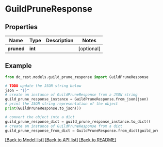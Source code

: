 # GuildPruneResponse


## Properties

Name | Type | Description | Notes
------------ | ------------- | ------------- | -------------
**pruned** | **int** |  | [optional] 

## Example

```python
from dc_rest.models.guild_prune_response import GuildPruneResponse

# TODO update the JSON string below
json = "{}"
# create an instance of GuildPruneResponse from a JSON string
guild_prune_response_instance = GuildPruneResponse.from_json(json)
# print the JSON string representation of the object
print(GuildPruneResponse.to_json())

# convert the object into a dict
guild_prune_response_dict = guild_prune_response_instance.to_dict()
# create an instance of GuildPruneResponse from a dict
guild_prune_response_from_dict = GuildPruneResponse.from_dict(guild_prune_response_dict)
```
[[Back to Model list]](../README.md#documentation-for-models) [[Back to API list]](../README.md#documentation-for-api-endpoints) [[Back to README]](../README.md)



